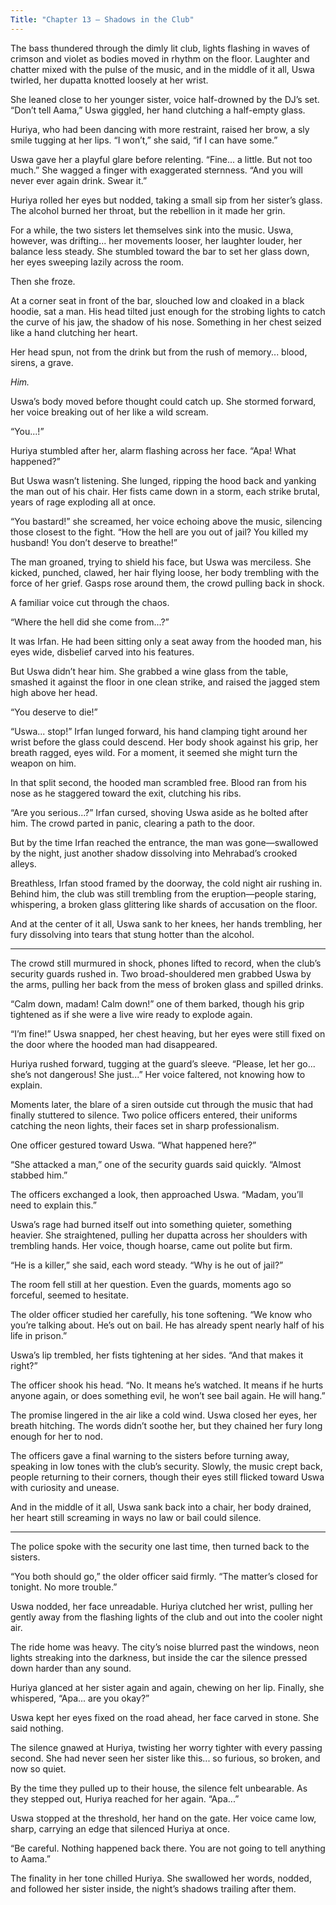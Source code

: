 ```yaml
---
Title: "Chapter 13 – Shadows in the Club"
---
```


The bass thundered through the dimly lit club, lights flashing in waves of crimson and violet as bodies moved in rhythm on the floor. Laughter and chatter mixed with the pulse of the music, and in the middle of it all, Uswa twirled, her dupatta knotted loosely at her wrist.

She leaned close to her younger sister, voice half-drowned by the DJ’s set. “Don’t tell Aama,” Uswa giggled, her hand clutching a half-empty glass.

Huriya, who had been dancing with more restraint, raised her brow, a sly smile tugging at her lips. “I won’t,” she said, “if I can have some.”

Uswa gave her a playful glare before relenting. “Fine... a little. But not too much.” She wagged a finger with exaggerated sternness. “And you will never ever again drink. Swear it.”

Huriya rolled her eyes but nodded, taking a small sip from her sister’s glass. The alcohol burned her throat, but the rebellion in it made her grin.

For a while, the two sisters let themselves sink into the music. Uswa, however, was drifting... her movements looser, her laughter louder, her balance less steady. She stumbled toward the bar to set her glass down, her eyes sweeping lazily across the room.

Then she froze.

At a corner seat in front of the bar, slouched low and cloaked in a black hoodie, sat a man. His head tilted just enough for the strobing lights to catch the curve of his jaw, the shadow of his nose. Something in her chest seized like a hand clutching her heart.

Her head spun, not from the drink but from the rush of memory... blood, sirens, a grave.

*Him.*

Uswa’s body moved before thought could catch up. She stormed forward, her voice breaking out of her like a wild scream.

“You...!”

Huriya stumbled after her, alarm flashing across her face. “Apa! What happened?”

But Uswa wasn’t listening. She lunged, ripping the hood back and yanking the man out of his chair. Her fists came down in a storm, each strike brutal, years of rage exploding all at once.

“You bastard!” she screamed, her voice echoing above the music, silencing those closest to the fight. “How the hell are you out of jail? You killed my husband! You don’t deserve to breathe!”

The man groaned, trying to shield his face, but Uswa was merciless. She kicked, punched, clawed, her hair flying loose, her body trembling with the force of her grief. Gasps rose around them, the crowd pulling back in shock.

A familiar voice cut through the chaos.

“Where the hell did she come from...?”

It was Irfan. He had been sitting only a seat away from the hooded man, his eyes wide, disbelief carved into his features.

But Uswa didn’t hear him. She grabbed a wine glass from the table, smashed it against the floor in one clean strike, and raised the jagged stem high above her head.

“You deserve to die!”

“Uswa... stop!” Irfan lunged forward, his hand clamping tight around her wrist before the glass could descend. Her body shook against his grip, her breath ragged, eyes wild. For a moment, it seemed she might turn the weapon on him.

In that split second, the hooded man scrambled free. Blood ran from his nose as he staggered toward the exit, clutching his ribs.

“Are you serious...?” Irfan cursed, shoving Uswa aside as he bolted after him. The crowd parted in panic, clearing a path to the door.

But by the time Irfan reached the entrance, the man was gone—swallowed by the night, just another shadow dissolving into Mehrabad’s crooked alleys.

Breathless, Irfan stood framed by the doorway, the cold night air rushing in. Behind him, the club was still trembling from the eruption—people staring, whispering, a broken glass glittering like shards of accusation on the floor.

And at the center of it all, Uswa sank to her knees, her hands trembling, her fury dissolving into tears that stung hotter than the alcohol.

---

The crowd still murmured in shock, phones lifted to record, when the club’s security guards rushed in. Two broad-shouldered men grabbed Uswa by the arms, pulling her back from the mess of broken glass and spilled drinks.

“Calm down, madam! Calm down!” one of them barked, though his grip tightened as if she were a live wire ready to explode again.

“I’m fine!” Uswa snapped, her chest heaving, but her eyes were still fixed on the door where the hooded man had disappeared.

Huriya rushed forward, tugging at the guard’s sleeve. “Please, let her go... she’s not dangerous! She just...” Her voice faltered, not knowing how to explain.

Moments later, the blare of a siren outside cut through the music that had finally stuttered to silence. Two police officers entered, their uniforms catching the neon lights, their faces set in sharp professionalism.

One officer gestured toward Uswa. “What happened here?”

“She attacked a man,” one of the security guards said quickly. “Almost stabbed him.”

The officers exchanged a look, then approached Uswa. “Madam, you’ll need to explain this.”

Uswa’s rage had burned itself out into something quieter, something heavier. She straightened, pulling her dupatta across her shoulders with trembling hands. Her voice, though hoarse, came out polite but firm.

“He is a killer,” she said, each word steady. “Why is he out of jail?”

The room fell still at her question. Even the guards, moments ago so forceful, seemed to hesitate.

The older officer studied her carefully, his tone softening. “We know who you’re talking about. He’s out on bail. He has already spent nearly half of his life in prison.”

Uswa’s lip trembled, her fists tightening at her sides. “And that makes it right?”

The officer shook his head. “No. It means he’s watched. It means if he hurts anyone again, or does something evil, he won’t see bail again. He will hang.”

The promise lingered in the air like a cold wind. Uswa closed her eyes, her breath hitching. The words didn’t soothe her, but they chained her fury long enough for her to nod.

The officers gave a final warning to the sisters before turning away, speaking in low tones with the club’s security. Slowly, the music crept back, people returning to their corners, though their eyes still flicked toward Uswa with curiosity and unease.

And in the middle of it all, Uswa sank back into a chair, her body drained, her heart still screaming in ways no law or bail could silence.

---

The police spoke with the security one last time, then turned back to the sisters.

“You both should go,” the older officer said firmly. “The matter’s closed for tonight. No more trouble.”

Uswa nodded, her face unreadable. Huriya clutched her wrist, pulling her gently away from the flashing lights of the club and out into the cooler night air.

The ride home was heavy. The city’s noise blurred past the windows, neon lights streaking into the darkness, but inside the car the silence pressed down harder than any sound.

Huriya glanced at her sister again and again, chewing on her lip. Finally, she whispered, “Apa... are you okay?”

Uswa kept her eyes fixed on the road ahead, her face carved in stone. She said nothing.

The silence gnawed at Huriya, twisting her worry tighter with every passing second. She had never seen her sister like this... so furious, so broken, and now so quiet.

By the time they pulled up to their house, the silence felt unbearable. As they stepped out, Huriya reached for her again. “Apa...”

Uswa stopped at the threshold, her hand on the gate. Her voice came low, sharp, carrying an edge that silenced Huriya at once.

“Be careful. Nothing happened back there. You are not going to tell anything to Aama.”

The finality in her tone chilled Huriya. She swallowed her words, nodded, and followed her sister inside, the night’s shadows trailing after them.
